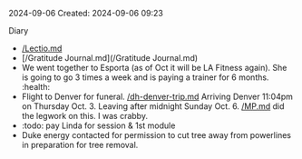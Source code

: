 2024-09-06
Created: 2024-09-06 09:23

Diary 
- [/Lectio.md](/Lectio.md)
- [/Gratitude Journal.md](/Gratitude Journal.md)
- We went together to Esporta (as of Oct it will be LA Fitness again). She is going to go 3 times a week and is paying a trainer for 6 months. :health: 
- Flight to Denver for funeral. [/dh-denver-trip.md](/dh-denver-trip.md) Arriving Denver 11:04pm on Thursday Oct. 3.  Leaving after midnight Sunday Oct. 6. [/MP.md](/MP.md) did the legwork on this. I was crabby.
- :todo: pay Linda for session & 1st module
- Duke energy contacted for permission to cut tree away from powerlines in preparation for tree removal.
